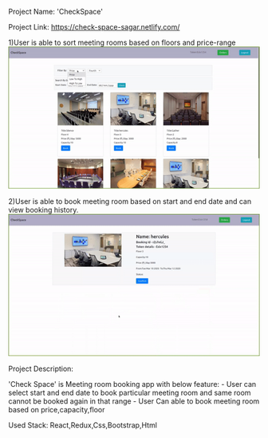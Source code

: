 Project Name: 'CheckSpace'

Project Link: https://check-space-sagar.netlify.com/

1)User is able to sort meeting rooms based on floors and price-range
![Checklist-feature-1](./public/animations/check1.gif)

2)User is able to book meeting room based on start and end date and can view booking history.
![Checklist-feature-2](./public/animations/check2.gif)

Project Description:

'Check Space' is Meeting room booking app with below feature:
    - User can select start and end date to book particular meeting room and same room cannot be booked again in that range
    - User Can able to book meeting room based on price,capacity,floor

Used Stack: React,Redux,Css,Bootstrap,Html
